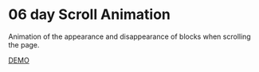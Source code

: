 # 06 day Scroll Animation

Animation of the appearance and disappearance of blocks when scrolling the page.

[DEMO](https://voloshin-sergei.github.io/50_days/06_day%20Scroll%20animation/)
